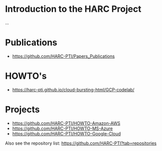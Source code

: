 
# Introduction to the HARC Project

...

# Publications
- <https://github.com/HARC-PTI/Papers_Publications>

# HOWTO's
-  <https://harc-pti.github.io/cloud-bursting-html/GCP-codelab/>

# Projects
- <https://github.com/HARC-PTI/HOWTO-Amazon-AWS>
- <https://github.com/HARC-PTI/HOWTO-MS-Azure>
- <https://github.com/HARC-PTI/HOWTO-Google-Cloud>

Also see the repository list: <https://github.com/HARC-PTI?tab=repositories>
